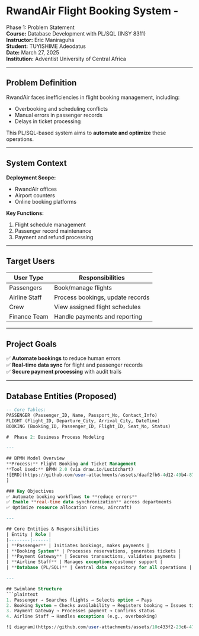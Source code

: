 # RwandAir Flight Booking System - 
Phase 1: Problem Statement  
**Course:** Database Development with PL/SQL (INSY 8311)  
**Instructor:** Eric Maniraguha  
**Student:** TUYISHIME Adeodatus  
**Date:** March 27, 2025  
**Institution:** Adventist University of Central Africa  

---

## Problem Definition  
RwandAir faces inefficiencies in flight booking management, including:  
- Overbooking and scheduling conflicts  
- Manual errors in passenger records  
- Delays in ticket processing  

This PL/SQL-based system aims to **automate and optimize** these operations.  

---

## System Context  
**Deployment Scope:**  
- RwandAir offices  
- Airport counters  
- Online booking platforms  

**Key Functions:**  
1. Flight schedule management  
2. Passenger record maintenance  
3. Payment and refund processing  

---

## Target Users  
| User Type | Responsibilities |  
|-----------|------------------|  
| Passengers | Book/manage flights |  
| Airline Staff | Process bookings, update records |  
| Crew | View assigned flight schedules |  
| Finance Team | Handle payments and reporting |  

---

## Project Goals  
✅ **Automate bookings** to reduce human errors  
✅ **Real-time data sync** for flight and passenger records  
✅ **Secure payment processing** with audit trails  

---

## Database Entities (Proposed)  
```sql
-- Core Tables:
PASSENGER (Passenger_ID, Name, Passport_No, Contact_Info)
FLIGHT (Flight_ID, Departure_City, Arrival_City, DateTime)
BOOKING (Booking_ID, Passenger_ID, Flight_ID, Seat_No, Status)

#  Phase 2: Business Process Modeling  

---

## BPMN Model Overview  
**Process:** Flight Booking and Ticket Management  
**Tool Used:** BPMN 2.0 (via draw.io/Lucidchart)
![ERD](https://github.com/user-attachments/assets/daaf2fb6-4d12-49b4-8727-eec1efbe5c06)
]  

### Key Objectives  
✅ Automate booking workflows to **reduce errors**  
✅ Enable **real-time data synchronization** across departments  
✅ Optimize resource allocation (crew, aircraft)  

---

## Core Entities & Responsibilities  
| Entity | Role |  
|--------|------|  
| **Passenger** | Initiates bookings, makes payments |  
| **Booking System** | Processes reservations, generates tickets |  
| **Payment Gateway** | Secures transactions, validates payments |  
| **Airline Staff** | Manages exceptions/customer support |  
| **Database (PL/SQL)** | Central data repository for all operations |  

---

## Swimlane Structure  
```plaintext
1. Passenger → Searches flights → Selects option → Pays  
2. Booking System → Checks availability → Registers booking → Issues ticket  
3. Payment Gateway → Processes payment → Confirms status  
4. Airline Staff → Handles exceptions (e.g., overbooking)

![ diagram](https://github.com/user-attachments/assets/10c433f2-23c6-47f6-91c5-c4cfa630dbcc)

